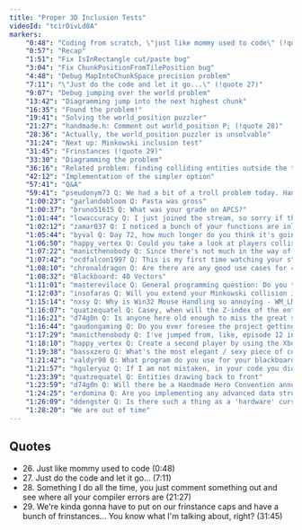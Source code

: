 ```yaml
---
title: "Proper 3D Inclusion Tests"
videoId: "tcirDivLd8A"
markers:
    "0:48": "Coding from scratch, \"just like mommy used to code\" (!quote 26)"
    "0:57": "Recap"
    "1:51": "Fix IsInRectangle cut/paste bug"
    "3:04": "Fix ChunkPositionFromTilePosition bug"
    "4:48": "Debug MapIntoChunkSpace precision problem"
    "7:11": "\"Just do the code and let it go...\" (!quote 27)"
    "9:07": "Debug jumping over the world problem"
    "13:42": "Diagramming jump into the next highest chunk"
    "16:35": "Found the problem!"
    "19:41": "Solving the world_position puzzler"
    "21:27": "handmade.h: Comment out world_position P; (!quote 28)"
    "28:36": "Actually, the world_position puzzler is unsolvable"
    "31:24": "Next up: Minkowski inclusion test"
    "31:45": "Frinstances (!quote 29)"
    "33:30": "Diagramming the problem"
    "36:16": "Related problem: finding colliding entities outside the test area"
    "42:12": "Implementation of the simpler option"
    "57:41": "Q&A"
    "59:41": "pseudonym73 Q: We had a bit of a troll problem today. Hang on"
    "1:00:23": "garlandobloom Q: Pasta was gross"
    "1:00:37": "bruno51615 Q: What was your grade on APCS?"
    "1:01:44": "lowaccuracy Q: I just joined the stream, so sorry if this has been answered, but what math classes did you take in high school, and what grades did you get?"
    "1:02:12": "zamar037 Q: I noticed a bunch of your functions are inlined. Is there a difference between using regular functions and inlined functions?"
    "1:05:44": "byval Q: Day 72, how much longer do you think it's going to take?"
    "1:06:50": "happy_vertex Q: Could you take a look at players collision? They spawn very close to each other"
    "1:07:22": "manicthenobody Q: Since there's not much in the way of questions, where do you get your Almond Milk from?"
    "1:07:42": "ocdfalcon1997 Q: This is my first time watching your stream, and I would like to learn how to code. This seems like a cool stream to watch, but I don't know your streaming schedule. So basically, what's your streaming schedule?"
    "1:08:10": "chronaldragon Q: Are there are any good use cases for 4D vectors?"
    "1:08:32": "Blackboard: 4D Vectors"
    "1:11:01": "masterevilace Q: General programming question: Do you tend to order your functions in any sort of order - public / private / static - or even flow-wise - Function A calls Function B? Do you tend to always put one above the other, or do you never think about it?"
    "1:12:03": "insofaras Q: Will you extend your Minkowski collision implementation to deal with rotation / arbitrary convex polygons in the future?"
    "1:15:14": "nxsy Q: Why is Win32 Mouse Handling so annoying - WM_LMOUSEDOWN but no WM_LMOUSEUP if you leave your window, WM_MOUSELEAVE unless you get alt-tabbed away, SetCapture helping if you leave the window, unless alt-tab..."
    "1:16:07": "quatzequatel Q: Casey, when will the Z-index of the entities occur?"
    "1:16:21": "d74g0n Q: Is anyone here old enough to miss the great space coaster?"
    "1:16:44": "gaudongaming Q: Do you ever foresee the project getting to a stage in which you accept pull and merge requests from other developers to fix bugs, add features or other things? Of course you would first have to start using version control before your hard drive fails"
    "1:17:29": "manicthenobody Q: I've jumped from, like, episode 12 in the archive to the stream, so forgive me if this has been answered before, but why does the player even need to jump?"
    "1:18:10": "happy_vertex Q: Create a second player by using the Xbox controller, it will be very close to the one created by a keyboard, so both cannot move"
    "1:19:38": "bassxzero Q: What's the most elegant / sexy piece of code in the game so far?"
    "1:21:42": "valdyr90 Q: What program do you use for your blackboard?"
    "1:21:57": "hguleryuz Q: If I am not mistaken, in your code you didn't need to use any forward declarations and come up against cyclic dependencies up until now. Is this by chance or did you try in your head not to have them when writing up new functions / structs?"
    "1:23:39": "quatzequatel Q: Entities drawing back to front"
    "1:23:59": "d74g0n Q: Will there be a Handmade Hero Convention annually, after game release?"
    "1:24:25": "erdomina Q: Are you implementing any advanced data structures and would you recommend learning assembly to aid in optimizing C programs? Any tips on practice?"
    "1:26:09": "ddengster Q: Is there such a thing as a 'hardware' cursor as compared to a 'software' mouse cursor?"
    "1:28:20": "We are out of time"
---
```


## Quotes

* 26\. Just like mommy used to code (0:48)
* 27\. Just do the code and let it go... (7:11)
* 28\. Something I do all the time, you just comment something out and see where all your compiler errors are (21:27)
* 29\. We're kinda gonna have to put on our frinstance caps and have a bunch of frinstances... You know what I'm talking about, right? (31:45)
